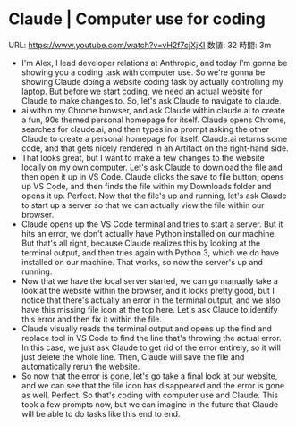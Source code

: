# Claude | Computer use for coding

URL: https://www.youtube.com/watch?v=vH2f7cjXjKI
数値: 32
時間: 3m

- I'm Alex, I lead developer relations at Anthropic, and today I'm gonna be showing you a coding task with computer use. So we're gonna be showing Claude doing a website coding task by actually controlling my laptop. But before we start coding, we need an actual website for Claude to make changes to. So, let's ask Claude to navigate to claude.
- ai within my Chrome browser, and ask Claude within claude.ai to create a fun, 90s themed personal homepage for itself. Claude opens Chrome, searches for claude.ai, and then types in a prompt asking the other Claude to create a personal homepage for itself. Claude.ai returns some code, and that gets nicely rendered in an Artifact on the right-hand side.
- That looks great, but I want to make a few changes to the website locally on my own computer. Let's ask Claude to download the file and then open it up in VS Code. Claude clicks the save to file button, opens up VS Code, and then finds the file within my Downloads folder and opens it up. Perfect. Now that the file's up and running, let's ask Claude to start up a server so that we can actually view the file within our browser.
- Claude opens up the VS Code terminal and tries to start a server. But it hits an error, we don't actually have Python installed on our machine. But that's all right, because Claude realizes this by looking at the terminal output, and then tries again with Python 3, which we do have installed on our machine. That works, so now the server's up and running.
- Now that we have the local server started, we can go manually take a look at the website within the browser, and it looks pretty good, but I notice that there's actually an error in the terminal output, and we also have this missing file icon at the top here. Let's ask Claude to identify this error and then fix it within the file.
- Claude visually reads the terminal output and opens up the find and replace tool in VS Code to find the line that's throwing the actual error. In this case, we just ask Claude to get rid of the error entirely, so it will just delete the whole line. Then, Claude will save the file and automatically rerun the website.
- So now that the error is gone, let's go take a final look at our website, and we can see that the file icon has disappeared and the error is gone as well. Perfect. So that's coding with computer use and Claude. This took a few prompts now, but we can imagine in the future that Claude will be able to do tasks like this end to end.